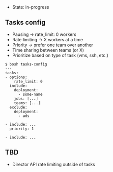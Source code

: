 - State: in-progress

## Tasks config

- Pausing -> rate_limit: 0 workers
- Rate limiting -> X workers at a time
- Priority -> prefer one team over another
- Time sharing between teams (or X)
- Prioritize based on type of task (vms, ssh, etc.)

```
$ bosh tasks-config
---
tasks:
- options:
    rate_limit: 0
  include:
    deployment:
      - some-name
    jobs: [...]
    teams: [...]
  exclude:
    deployment:
      - ads

- include: ...
  priority: 1

- include: ...
```

## TBD

- Director API rate limiting outside of tasks
